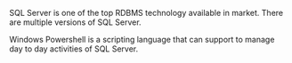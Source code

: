 SQL Server is one of the top RDBMS technology available in market. There are multiple versions of SQL Server. 

Windows Powershell is a scripting language that can support to manage day to day activities of SQL Server. 

